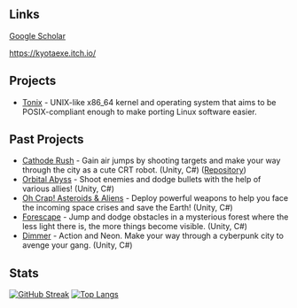 ## Links
[Google Scholar](https://scholar.google.com/citations?user=zoO8eH8AAAAJ)

https://kyotaexe.itch.io/

## Projects
- [Tonix](https://github.com/Kyota-exe/Tonix) - UNIX-like x86_64 kernel and operating system that aims to be POSIX-compliant enough to make porting Linux software easier.

## Past Projects
- [Cathode Rush](https://kyotaexe.itch.io/cathode-rush) - Gain air jumps by shooting targets and make your way through the city as a cute CRT robot. (Unity, C#) ([Repository](https://github.com/Kyota-exe/Cathode-Rush))
- [Orbital Abyss](https://kyotaexe.itch.io/orbital-abyss) - Shoot enemies and dodge bullets with the help of various allies! (Unity, C#)
- [Oh Crap! Asteroids & Aliens](https://kyotaexe.itch.io/oh-crap) - Deploy powerful weapons to help you face the incoming space crises and save the Earth! (Unity, C#)
- [Forescape](https://kyotaexe.itch.io/forescape) - Jump and dodge obstacles in a mysterious forest where the less light there is, the more things become visible. (Unity, C#)
- [Dimmer](https://kyotaexe.itch.io/dimmer) - Action and Neon. Make your way through a cyberpunk city to avenge your gang. (Unity, C#)

## Stats
[![GitHub Streak](http://github-readme-streak-stats.herokuapp.com?user=Kyota-exe&theme=dark&date_format=M%20j%5B%2C%20Y%5D)](https://git.io/streak-stats)
[![Top Langs](https://github-readme-stats.vercel.app/api/top-langs/?username=Kyota-exe&layout=compact&theme=dark&hide=makefile&langs_count=4)](https://github.com/anuraghazra/github-readme-stats)

<!--
**Kyota-exe/Kyota-exe** is a ✨ _special_ ✨ repository because its `README.md` (this file) appears on your GitHub profile.

Here are some ideas to get you started:

- 🔭 I’m currently working on ...
- 🌱 I’m currently learning ...
- 👯 I’m looking to collaborate on ...
- 🤔 I’m looking for help with ...
- 💬 Ask me about ...
- 📫 How to reach me: ...
- 😄 Pronouns: ...
- ⚡ Fun fact: ...
-->

